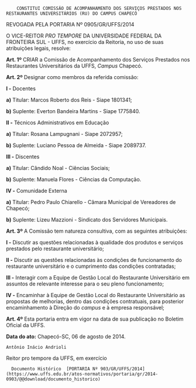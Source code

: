         CONSTITUI COMISSÃO DE ACOMPANHAMENTO DOS SERVIÇOS PRESTADOS NOS RESTAURANTES UNIVERSITÁRIOS (RU) DO CAMPUS CHAPECÓ  

REVOGADA PELA PORTARIA Nº 0905/GR/UFFS/2014

 O VICE-REITOR *PRO TEMPORE* DA UNIVERSIDADE FEDERAL DA FRONTEIRA SUL - UFFS, no exercício da Reitoria, no uso de suas atribuições legais, resolve:

 **Art. 1º** CRIAR a Comissão de Acompanhamento dos Serviços Prestados nos Restaurantes Universitários da UFFS, *Campus* Chapecó.

 **Art. 2º** Designar como membros da referida comissão:

 **I -** Docentes

 **a)** Titular: Marcos Roberto dos Reis - Siape 1801341;

 **b)** Suplente: Everton Bandeira Martins - Siape 1775840.

 **II -** Técnicos Administrativos em Educação

 **a)** Titular: Rosana Lampugnani - Siape 2072957;

 **b)** Suplente: Luciano Pessoa de Almeida - Siape 2089737.

 **III -** Discentes

 **a)** Titular: Cândido Noal - Ciências Sociais;

 **b)** Suplente: Manuela Flores - Ciências da Computação.

 **IV -** Comunidade Externa

 **a)** Titular: Pedro Paulo Chiarello - Câmara Municipal de Vereadores de Chapecó;

 **b)** Suplente: Lizeu Mazzioni - Sindicato dos Servidores Municipais.

 **Art. 3º** A Comissão tem natureza consultiva, com as seguintes atribuições:

 **I -** Discutir as questões relacionadas à qualidade dos produtos e serviços prestados pelo restaurante universitário;

 **II -** Discutir as questões relacionadas às condições de funcionamento do restaurante universitário e o cumprimento das condições contratadas;

 **III -** Interagir com a Equipe de Gestão Local do Restaurante Universitário em assuntos de relevante interesse para o seu pleno funcionamento;

 **IV -** Encaminhar à Equipe de Gestão Local do Restaurante Universitário as propostas de melhorias, dentro das condições contratuais, para posterior encaminhamento à Direção do *campus* e à empresa responsável;

 **Art. 4º** Esta portaria entra em vigor na data de sua publicação no Boletim Oficial da UFFS.

  

   **Data do ato:** Chapecó-SC, 06 de agosto de 2014.   
 

    Antônio Inácio Andrioli   
 Reitor pro tempore da UFFS, em exercício 

      Documento Histórico  [PORTARIA Nº 903/GR/UFFS/2014](https://www.uffs.edu.br/atos-normativos/portaria/gr/2014-0903/@@download/documento_historico)     
      